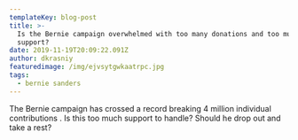 ```yaml
---
templateKey: blog-post
title: >-
  Is the Bernie campaign overwhelmed with too many donations and too much
  support?
date: 2019-11-19T20:09:22.091Z
author: dkrasniy
featuredimage: /img/ejvsytgwkaatrpc.jpg
tags:
  - bernie sanders
---
```

The Bernie campaign has crossed a record breaking 4 million individual contributions . Is this too much support to handle? Should he drop out and take a rest?
